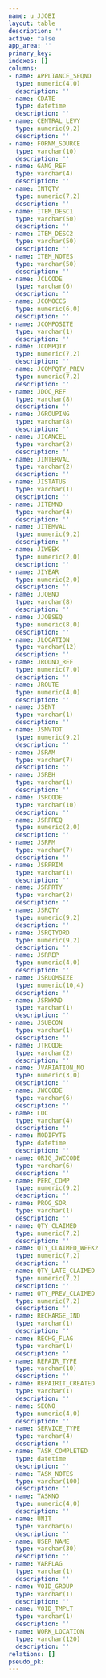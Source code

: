 ```yaml
---
name: u_JJOBI
layout: table
description: ''
active: false
app_area: ''
primary_key: 
indexes: []
columns:
- name: APPLIANCE_SEQNO
  type: numeric(4,0)
  description: ''
- name: CDATE
  type: datetime
  description: ''
- name: CENTRAL_LEVY
  type: numeric(9,2)
  description: ''
- name: FORNM_SOURCE
  type: varchar(10)
  description: ''
- name: GANG_REF
  type: varchar(4)
  description: ''
- name: INTQTY
  type: numeric(7,2)
  description: ''
- name: ITEM_DESC1
  type: varchar(50)
  description: ''
- name: ITEM_DESC2
  type: varchar(50)
  description: ''
- name: ITEM_NOTES
  type: varchar(50)
  description: ''
- name: JCLCODE
  type: varchar(6)
  description: ''
- name: JCOMOCCS
  type: numeric(6,0)
  description: ''
- name: JCOMPOSITE
  type: varchar(1)
  description: ''
- name: JCOMPQTY
  type: numeric(7,2)
  description: ''
- name: JCOMPQTY_PREV
  type: numeric(7,2)
  description: ''
- name: JDOC_REF
  type: varchar(8)
  description: ''
- name: JGROUPING
  type: varchar(8)
  description: ''
- name: JICANCEL
  type: varchar(2)
  description: ''
- name: JINTERVAL
  type: varchar(2)
  description: ''
- name: JISTATUS
  type: varchar(1)
  description: ''
- name: JITEMNO
  type: varchar(4)
  description: ''
- name: JITEMVAL
  type: numeric(9,2)
  description: ''
- name: JIWEEK
  type: numeric(2,0)
  description: ''
- name: JIYEAR
  type: numeric(2,0)
  description: ''
- name: JJOBNO
  type: varchar(8)
  description: ''
- name: JJOBSEQ
  type: numeric(8,0)
  description: ''
- name: JLOCATION
  type: varchar(12)
  description: ''
- name: JROUND_REF
  type: numeric(7,0)
  description: ''
- name: JROUTE
  type: numeric(4,0)
  description: ''
- name: JSENT
  type: varchar(1)
  description: ''
- name: JSMVTOT
  type: numeric(9,2)
  description: ''
- name: JSRAM
  type: varchar(7)
  description: ''
- name: JSRBH
  type: varchar(1)
  description: ''
- name: JSRCODE
  type: varchar(10)
  description: ''
- name: JSRFREQ
  type: numeric(2,0)
  description: ''
- name: JSRPM
  type: varchar(7)
  description: ''
- name: JSRPRIM
  type: varchar(1)
  description: ''
- name: JSRPRTY
  type: varchar(2)
  description: ''
- name: JSRQTY
  type: numeric(9,2)
  description: ''
- name: JSRQTYORD
  type: numeric(9,2)
  description: ''
- name: JSRREP
  type: numeric(4,0)
  description: ''
- name: JSRUOMSIZE
  type: numeric(10,4)
  description: ''
- name: JSRWKND
  type: varchar(1)
  description: ''
- name: JSUBCON
  type: varchar(1)
  description: ''
- name: JTRCODE
  type: varchar(2)
  description: ''
- name: JVARIATION_NO
  type: numeric(3,0)
  description: ''
- name: JWCCODE
  type: varchar(6)
  description: ''
- name: LOC
  type: varchar(4)
  description: ''
- name: MODIFYTS
  type: datetime
  description: ''
- name: ORIG_JWCCODE
  type: varchar(6)
  description: ''
- name: PERC_COMP
  type: numeric(9,2)
  description: ''
- name: PROG_SOR
  type: varchar(1)
  description: ''
- name: QTY_CLAIMED
  type: numeric(7,2)
  description: ''
- name: QTY_CLAIMED_WEEK2
  type: numeric(7,2)
  description: ''
- name: QTY_LATE_CLAIMED
  type: numeric(7,2)
  description: ''
- name: QTY_PREV_CLAIMED
  type: numeric(7,2)
  description: ''
- name: RECHARGE_IND
  type: varchar(1)
  description: ''
- name: RECHG_FLAG
  type: varchar(1)
  description: ''
- name: REPAIR_TYPE
  type: varchar(10)
  description: ''
- name: REPAIRIT_CREATED
  type: varchar(1)
  description: ''
- name: SEQNO
  type: numeric(4,0)
  description: ''
- name: SERVICE_TYPE
  type: varchar(4)
  description: ''
- name: TASK_COMPLETED
  type: datetime
  description: ''
- name: TASK_NOTES
  type: varchar(100)
  description: ''
- name: TASKNO
  type: numeric(4,0)
  description: ''
- name: UNIT
  type: varchar(6)
  description: ''
- name: USER_NAME
  type: varchar(30)
  description: ''
- name: VARFLAG
  type: varchar(1)
  description: ''
- name: VOID_GROUP
  type: varchar(1)
  description: ''
- name: VOID_TMPLT
  type: varchar(1)
  description: ''
- name: WORK_LOCATION
  type: varchar(120)
  description: ''
relations: []
pseudo_pk: 
---
```


